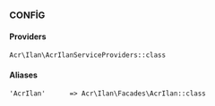 
### CONFİG

#### Providers
```
Acr\Ilan\AcrIlanServiceProviders::class
```
#### Aliases
```
'AcrIlan'      => Acr\Ilan\Facades\AcrIlan::class
